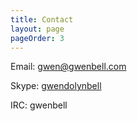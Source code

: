 ```yaml
---
title: Contact
layout: page
pageOrder: 3
---
```


Email: gwen@gwenbell.com

Skype: [gwendolynbell](skype:gwendolynbell)

IRC: gwenbell
